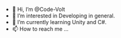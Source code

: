 - 👋 Hi, I’m @Code-Volt
- 👀 I’m interested in Developing in general. 
- 🌱 I’m currently learning Unity and C#.
- 📫 How to reach me ...

<!---
Code-Volt/Code-Volt is a ✨ special ✨ repository because its `README.md` (this file) appears on your GitHub profile.
You can click the Preview link to take a look at your changes.
--->
